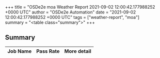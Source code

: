 +++
title = "OSDe2e moa Weather Report 2021-09-02 12:00:42.177988252 +0000 UTC"
author = "OSDe2e Automation"
date = "2021-09-02 12:00:42.177988252 +0000 UTC"
tags = ["weather-report", "moa"]
summary = "<table class=\"summary\"></table>"
+++
## Summary

| Job Name | Pass Rate | More detail |
|----------|-----------|-------------|




